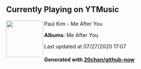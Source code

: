 ## Currently Playing on YTMusic

[<img align="left" width="100" src="https://lh3.googleusercontent.com/wlkshfEx8cQrIqRainQHKwGrwEzY-4obSpPASsmCt7diYTglmRHNVlTXSMBPSY9-LRM8xp_1jyTOIXA">](https://music.youtube.com/channel/UC959d12wXE5b5K7quFdRnVQ)

Paul Kim - Me After You

**Albums**: Me After You

Last updated at 07/27/2020 17:07

#### Generated with [20chan/github-now](https://github.com/20chan/github-now)


<!--
**20chan/20chan** is a ✨ _special_ ✨ repository because its `README.md` (this file) appears on your GitHub profile.

Here are some ideas to get you started:

- 🔭 I’m currently working on ...
- 🌱 I’m currently learning ...
- 👯 I’m looking to collaborate on ...
- 🤔 I’m looking for help with ...
- 💬 Ask me about ...
- 📫 How to reach me: ...
- 😄 Pronouns: ...
- ⚡ Fun fact: ...
-->

